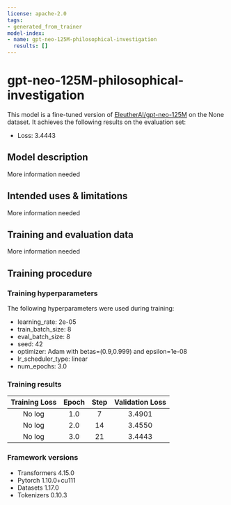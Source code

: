 ```yaml
---
license: apache-2.0
tags:
- generated_from_trainer
model-index:
- name: gpt-neo-125M-philosophical-investigation
  results: []
---
```


<!-- This model card has been generated automatically according to the information the Trainer had access to. You
should probably proofread and complete it, then remove this comment. -->

# gpt-neo-125M-philosophical-investigation

This model is a fine-tuned version of [EleutherAI/gpt-neo-125M](https://huggingface.co/EleutherAI/gpt-neo-125M) on the None dataset.
It achieves the following results on the evaluation set:
- Loss: 3.4443

## Model description

More information needed

## Intended uses & limitations

More information needed

## Training and evaluation data

More information needed

## Training procedure

### Training hyperparameters

The following hyperparameters were used during training:
- learning_rate: 2e-05
- train_batch_size: 8
- eval_batch_size: 8
- seed: 42
- optimizer: Adam with betas=(0.9,0.999) and epsilon=1e-08
- lr_scheduler_type: linear
- num_epochs: 3.0

### Training results

| Training Loss | Epoch | Step | Validation Loss |
|:-------------:|:-----:|:----:|:---------------:|
| No log        | 1.0   | 7    | 3.4901          |
| No log        | 2.0   | 14   | 3.4550          |
| No log        | 3.0   | 21   | 3.4443          |


### Framework versions

- Transformers 4.15.0
- Pytorch 1.10.0+cu111
- Datasets 1.17.0
- Tokenizers 0.10.3
